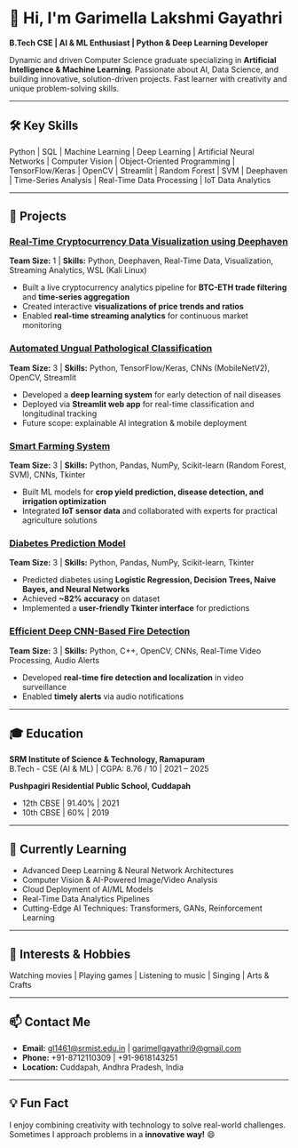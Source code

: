 # 👋 Hi, I'm Garimella Lakshmi Gayathri  

**B.Tech CSE | AI & ML Enthusiast | Python & Deep Learning Developer**  

Dynamic and driven Computer Science graduate specializing in **Artificial Intelligence & Machine Learning**. Passionate about AI, Data Science, and building innovative, solution-driven projects. Fast learner with creativity and unique problem-solving skills.  

---

## 🛠️ Key Skills

Python | SQL | Machine Learning | Deep Learning | Artificial Neural Networks | Computer Vision | Object-Oriented Programming | TensorFlow/Keras | OpenCV | Streamlit | Random Forest | SVM | Deephaven | Time-Series Analysis | Real-Time Data Processing | IoT Data Analytics  

---

## 📂 Projects

### [Real-Time Cryptocurrency Data Visualization using Deephaven](https://github.com/gl1461/Real-Time-Cryptocurrency-Data-Visualization-using-Deephaven-Framework.git) 
**Team Size:** 1 | **Skills:** Python, Deephaven, Real-Time Data, Visualization, Streaming Analytics, WSL (Kali Linux)  
- Built a live cryptocurrency analytics pipeline for **BTC-ETH trade filtering** and **time-series aggregation**  
- Created interactive **visualizations of price trends and ratios**  
- Enabled **real-time streaming analytics** for continuous market monitoring  

### [Automated Ungual Pathological Classification](https://github.com/gl1461/AI-powered-system-for-early-detection-of-nail-diseases-using-CNNs-and-image-processing.git)  
**Team Size:** 3 | **Skills:** Python, TensorFlow/Keras, CNNs (MobileNetV2), OpenCV, Streamlit  
- Developed a **deep learning system** for early detection of nail diseases  
- Deployed via **Streamlit web app** for real-time classification and longitudinal tracking  
- Future scope: explainable AI integration & mobile deployment  

### [Smart Farming System](https://github.com/gl1461/Smart-Farming.git)  
**Team Size:** 3 | **Skills:** Python, Pandas, NumPy, Scikit-learn (Random Forest, SVM), CNNs, Tkinter  
- Built ML models for **crop yield prediction, disease detection, and irrigation optimization**  
- Integrated **IoT sensor data** and collaborated with experts for practical agriculture solutions  

### [Diabetes Prediction Model](https://github.com/gl1461/DIABETES-PREDICTON.git)  
**Team Size:** 3 | **Skills:** Python, Pandas, NumPy, Scikit-learn, Tkinter  
- Predicted diabetes using **Logistic Regression, Decision Trees, Naive Bayes, and Neural Networks**  
- Achieved **~82% accuracy** on dataset  
- Implemented a **user-friendly Tkinter interface** for predictions  

### [Efficient Deep CNN-Based Fire Detection](https://github.com/gl1461/EFFICIENT-DEEP-CNN-BASED-FIRE-DETECTION-AND-LOCALIZATION-IN-VIDEO-SURVEILLANCE-CAMERA.git)  
**Team Size:** 3 | **Skills:** Python, C++, OpenCV, CNNs, Real-Time Video Processing, Audio Alerts  
- Developed **real-time fire detection and localization** in video surveillance  
- Enabled **timely alerts** via audio notifications  

---

## 🎓 Education

**SRM Institute of Science & Technology, Ramapuram**  
B.Tech - CSE (AI & ML) | CGPA: 8.76 / 10 | 2021 – 2025  

**Pushpagiri Residential Public School, Cuddapah**  
- 12th CBSE | 91.40% | 2021  
- 10th CBSE | 60% | 2019  

---

## 🌱 Currently Learning

- Advanced Deep Learning & Neural Network Architectures  
- Computer Vision & AI-Powered Image/Video Analysis  
- Cloud Deployment of AI/ML Models  
- Real-Time Data Analytics Pipelines  
- Cutting-Edge AI Techniques: Transformers, GANs, Reinforcement Learning  

---

## 🎨 Interests & Hobbies

Watching movies | Playing games | Listening to music | Singing | Arts & Crafts  

---

## 📫 Contact Me

- **Email:** gl1461@srmist.edu.in | garimellgayathri9@gmail.com  
- **Phone:** +91-8712110309 | +91-9618143251  
- **Location:** Cuddapah, Andhra Pradesh, India  

---

## 💡 Fun Fact

I enjoy combining creativity with technology to solve real-world challenges. Sometimes I approach problems in a **innovative way!** 😄  
